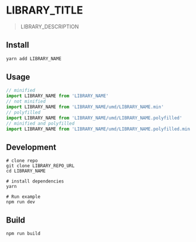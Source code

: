 # LIBRARY_TITLE

> LIBRARY_DESCRIPTION

## Install

```bash
yarn add LIBRARY_NAME 
```

## Usage

```js
// minified
import LIBRARY_NAME from 'LIBRARY_NAME'
// not minified
import LIBRARY_NAME from 'LIBRARY_NAME/umd/LIBRARY_NAME.min'
// polyfilled
import LIBRARY_NAME from 'LIBRARY_NAME/umd/LIBRARY_NAME.polyfilled'
// minified and polyfilled
import LIBRARY_NAME from 'LIBRARY_NAME/umd/LIBRARY_NAME.polyfilled.min'

```

## Development

```
# clone repo
git clone LIBRARY_REPO_URL
cd LIBRARY_NAME

# install dependencies
yarn

# Run example
npm run dev
```

## Build

```bash
npm run build
```
